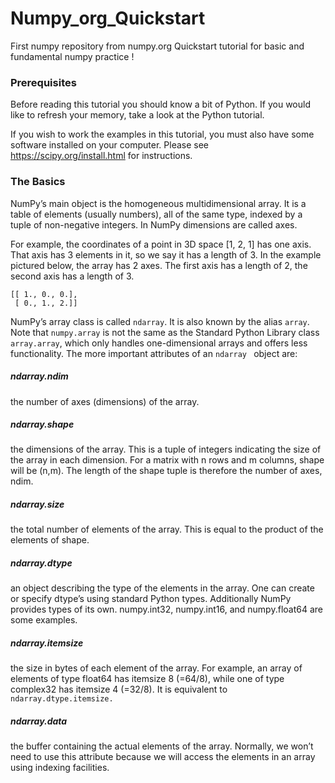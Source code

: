 # Numpy_org_Quickstart
First numpy repository from numpy.org Quickstart tutorial for basic and fundamental numpy practice !
### Prerequisites
Before reading this tutorial you should know a bit of Python. If you would like to refresh your memory, take a look at the Python tutorial.

If you wish to work the examples in this tutorial, you must also have some software installed on your computer. Please see https://scipy.org/install.html for instructions.

### The Basics
NumPy’s main object is the homogeneous multidimensional array. It is a table of elements (usually numbers), all of the same type, indexed by a tuple of non-negative integers. In NumPy dimensions are called axes.

For example, the coordinates of a point in 3D space [1, 2, 1] has one axis. That axis has 3 elements in it, so we say it has a length of 3. In the example pictured below, the array has 2 axes. The first axis has a length of 2, the second axis has a length of 3.
```
[[ 1., 0., 0.],
 [ 0., 1., 2.]] 
 ```
NumPy’s array class is called `ndarray`. It is also known by the alias `array`. Note that `numpy.array` is not the same as the Standard Python Library class `array.array`, which only handles one-dimensional arrays and offers less functionality. The more important attributes of an `ndarray ` object are:

##### ndarray.ndim
the number of axes (dimensions) of the array.
##### ndarray.shape
the dimensions of the array. This is a tuple of integers indicating the size of the array in each dimension. For a matrix with n rows and m columns, shape will be (n,m). The length of the shape tuple is therefore the number of axes, ndim.
##### ndarray.size
the total number of elements of the array. This is equal to the product of the elements of shape.
##### ndarray.dtype
an object describing the type of the elements in the array. One can create or specify dtype’s using standard Python types. Additionally NumPy provides types of its own. numpy.int32, numpy.int16, and numpy.float64 are some examples.
##### ndarray.itemsize
the size in bytes of each element of the array. For example, an array of elements of type float64 has itemsize 8 (=64/8), while one of type complex32 has itemsize 4 (=32/8). It is equivalent to 
` ndarray.dtype.itemsize. `
##### ndarray.data
the buffer containing the actual elements of the array. Normally, we won’t need to use this attribute because we will access the elements in an array using indexing facilities.


  
